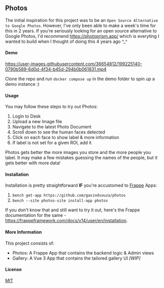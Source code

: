 ## Photos

The initial inspiration for this project was to be an `Open Source Alternative to Google Photos`. However, I've only been able to make a week's time for this in 2 years. If you're seriously looking for an open source alternative to Google Photos, I'd recommend https://photoprism.app/ which is everyting I wanted to build when I thought of doing this 4 years ago ^_^

#### Demo

https://user-images.githubusercontent.com/36654812/199225140-0790b589-6d0d-4f34-b45d-294b0b061831.mp4

Clone the repo and run `docker compose up` in the demo folder to spin up a demo instance :)

#### Usage

You may follow these steps to try out Photos:

1. Login to Desk
1. Upload a new Image file
1. Navigate to the latest Photo Document
1. Scroll down to see the human faces detected
1. Click on each face to show label & more information
1. If label is not set for a given ROI, add it

Photos gets better the more images you store and the more people you label. It may make a few mistakes guessing the names of the people, but it gets better with more data!

#### Installation

Installation is pretty straightforward **IF** you're accustomed to [Frappe](https://frappeframework.com)  Apps:

1. `bench get-app https://github.com/gavindsouza/photos`
1. `bench --site photos-site install-app photos`

If you don't know that and still want to try it out, here's the Frappe documentation for the same - https://frappeframework.com/docs/v14/user/en/installation.

#### More Information

This project consists of:

- Photos: A Frappe App that contains the backend logic & Admin views
- Gallery: A Vue 3 App that contains the tailored gallery UI _[WIP]_

#### License

[MIT](LICENSE)
